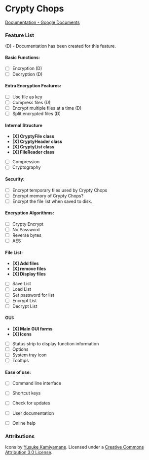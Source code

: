 # Crypty Chops
[Documentation - Google Documents](https://drive.google.com/folderview?id=0Bx-d6G8hYwBPWjZ4Mml0WUJ2aUk&usp=sharing)

### Feature List
(D) - Documentation has been created for this feature.

#### Basic Functions:
* [ ] Encryption (D)
* [ ] Decryption (D)

#### Extra Encryption Features:
* [ ] Use file as key
* [ ] Compress files (D)
* [ ] Encrypt multiple files at a time (D)
* [ ] Split encrypted files (D)

#### Internal Structure
* **[X] CryptyFile class**
* **[X] CryptyHeader class**
* **[X] CryptyList class**
* **[X] FileReader class**
* [ ] Compression
* [ ] Cryptography

#### Security:
* [ ] Encrypt temporary files used by Crypty Chops
* [ ] Encrypt memory of Crypty Chops?
* [ ] Encrypt the file list when saved to disk.

#### Encryption Algorithms:
* [ ] Crypty Encrypt
* [ ] No Password
* [ ] Reverse bytes
* [ ] AES
 
#### File List:
* **[X] Add files**
* **[X] remove files**
* **[X] Display files**
* [ ] Save List
* [ ] Load List
* [ ] Set password for list
* [ ] Encrypt List
* [ ] Decrypt List

#### GUI:
* **[X] Main GUI forms**
* **[X] Icons**
* [ ] Status strip to display function information
* [ ] Options
* [ ] System tray icon
* [ ] Tooltips

#### Ease of use:
* [ ] Command line interface
* [ ] Shortcut keys
* [ ] Check for updates
* [ ] User documentation
* [ ] Online help


### Attributions
Icons by [Yusuke Kamiyamane](http://p.yusukekamiyamane.com/). Licensed under a [Creative Commons Attribution 3.0 License](http://creativecommons.org/licenses/by/3.0/).
